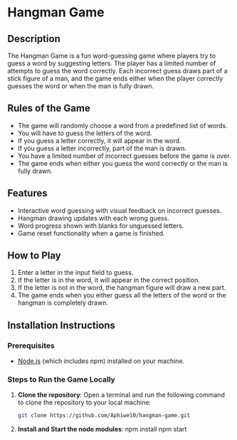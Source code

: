 # Hangman Game

## Description

The Hangman Game is a fun word-guessing game where players try to guess a word by suggesting letters. The player has a limited number of attempts to guess the word correctly. Each incorrect guess draws part of a stick figure of a man, and the game ends either when the player correctly guesses the word or when the man is fully drawn.

## Rules of the Game

- The game will randomly choose a word from a predefined list of words.
- You will have to guess the letters of the word.
- If you guess a letter correctly, it will appear in the word.
- If you guess a letter incorrectly, part of the man is drawn.
- You have a limited number of incorrect guesses before the game is over.
- The game ends when either you guess the word correctly or the man is fully drawn.

## Features

- Interactive word guessing with visual feedback on incorrect guesses.
- Hangman drawing updates with each wrong guess.
- Word progress shown with blanks for unguessed letters.
- Game reset functionality when a game is finished.

## How to Play

1. Enter a letter in the input field to guess.
2. If the letter is in the word, it will appear in the correct position.
3. If the letter is not in the word, the hangman figure will draw a new part.
4. The game ends when you either guess all the letters of the word or the hangman is completely drawn.

## Installation Instructions

### Prerequisites

- [Node.js](https://nodejs.org/) (which includes npm) installed on your machine.

### Steps to Run the Game Locally

1. **Clone the repository**:
   Open a terminal and run the following command to clone the repository to your local machine:
   ```bash
   git clone https://github.com/Aphiwe10/hangman-game.git
   ```
2. **Install and Start the node modules**:
   npm install
   npm start
